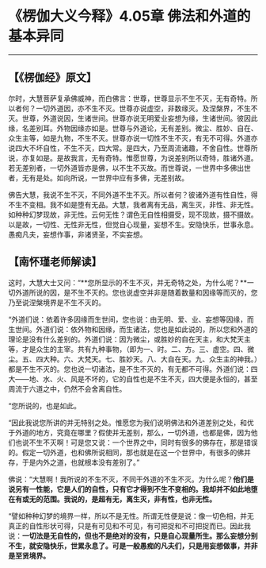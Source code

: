# 《楞伽大义今释》4.05章 佛法和外道的基本异同

------

## 【《楞伽经》原文】

尔时，大慧菩萨复承佛威神，而白佛言：世尊，世尊显示不生不灭，无有奇特。所以者何？一切外道因，亦不生不灭。世尊亦说虚空，非数缘灭。及涅槃界，不生不灭。世尊，外道说因，生诸世间。世尊亦说无明爱业妄想为缘，生诸世间。彼因此缘，名差别耳。外物因缘亦如是。世尊与外道论，无有差别。微尘、胜妙、自在、众生主等，如是九物，不生不灭。世尊亦说一切性不生不灭，有无不可得。外道亦说四大不坏自性，不生不灭，四大常。是四大，乃至周流诸趣，不舍自性。世尊所说，亦复如是。是故我言，无有奇特。惟愿世尊，为说差别所以奇特，胜诸外道。若无差别者，一切外道皆亦是佛，以不生不灭故。而世尊说，一世界中多佛出世者，无有是处。如向所说，一世界中应有多佛，无差别故。

佛告大慧，我说不生不灭，不同外道不生不灭。所以者何？彼诸外道有性自性，得不生不变相。我不如是堕有无品。大慧，我者离有无品，离生灭，非性、非无性。如种种幻梦现故，非无性。云何无性？谓色无自性相摄受，现不现故，摄不摄故。以是故，一切性、无性非无性，但觉自心现量，妄想不生。安隐快乐，世事永息。愚痴凡夫，妄想作事，非诸贤圣，不实妄想。

## 【南怀瑾老师解读】

这时，大慧大士又问：“**您所显示的不生不灭，并无奇特之处，为什么呢？**一切外道所说的因，是不生不灭的。您也说虚空并非是随着数量和因缘等而灭的，您乃至说涅槃境界是不生不灭的。

“外道们说：依着许多因缘而生世间，您也说：由无明、爱、业、妄想等因缘，而生世间。外道们说：依外物和因缘，而生诸法，您也是如此说的，所以您和外道的理论是没有什么差别的。外道们说：因为微尘，或胜妙的自在天主，和大梵天主等，才是众生的主宰。共有九种事物，（即为一、时。二、方。三、虚空。四、微尘。五、四大种。六、大梵天。七、胜妙天。八、大自在天。九、众生主的神我。）都是不生不灭的。您也说一切诸法，是不生不灭的，有无都不可得。外道们说：四大——地、水、火、风是不坏的，它的自性也是不生不灭，四大便是永恒的，甚至周流于六道之中，仍然不会舍离自性。

“您所说的，也是如此。

“因此我说您所讲的并无特别之处。惟愿您为我们说明佛法和外道差别之处，和优于外道的地方，究竟在哪里？假使并无差别，那么，一切外道，也都是佛，因为他们也说不生不灭啊！可是您又说：一个世界之中，同时有很多的佛存在，那是错误的。假定一切外道，也和佛所说相同，那也就是在这一个世界中，有很多的佛并存，于是内外之道，也就根本没有差别了。”

佛说：“大慧啊！我所说的不生不灭，不同干外道的不生不灭。为什么呢？**他们是说另有一性能，它是人们的自性，只有它才得到不生不变相的。我却并不如此地堕在有或无的范围。我说的，是超有无，离生灭，非有性，也非无性。**

“譬如种种幻梦的境界一样，所以不是无性。所谓无性便是说：像一切色相，并无真正的自性形状可得，只是有可见和不可见，有可把捉和不可把捉而已。因此我说：**一切法是无自性的，但也不是绝对的没有，只是自心现量所生。那么妄想分别不生，就安隐快乐，世累永息了。可是一般愚痴的凡夫们，只是用妄想做事，并非是至贤境界。**

